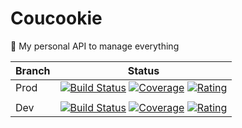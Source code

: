 # Coucookie
🍪 My personal API to manage everything

| Branch | Status                                                                                                                                                                                                                                                                                                                                                                                                                                                                                                                                                      |
| ------ | ----------------------------------------------------------------------------------------------------------------------------------------------------------------------------------------------------------------------------------------------------------------------------------------------------------------------------------------------------------------------------------------------------------------------------------------------------------------------------------------------------------------------------------------------------------- |
| Prod   | [![Build Status](https://ci.netboot.fr/buildStatus/icon?job=netboot-fr/Api/master)](https://ci.netboot.fr/blue/organizations/jenkins/netboot-fr%2FApi/activity?branch=master) [![Coverage](https://sonar.netboot.fr/api/project_badges/measure?project=netboot-fr%3AApi%3Amaster&metric=coverage)](https://sonar.netboot.fr/dashboard?id=netboot-fr%3AApi%3Amaster) [![Rating](https://sonar.netboot.fr/api/project_badges/measure?project=netboot-fr%3AApi%3Amaster&metric=sqale_rating)](https://sonar.netboot.fr/dashboard?id=netboot-fr%3AApi%3Amaster) |
|  |
| Dev    | [![Build Status](https://ci.netboot.fr/buildStatus/icon?job=netboot-fr/Api/dev)](https://ci.netboot.fr/blue/organizations/jenkins/netboot-fr%2FApi/activity?branch=dev) [![Coverage](https://sonar.netboot.fr/api/project_badges/measure?project=netboot-fr%3AApi%3Adev&metric=coverage)](https://sonar.netboot.fr/dashboard?id=netboot-fr%3AApi%3Adev) [![Rating](https://sonar.netboot.fr/api/project_badges/measure?project=netboot-fr%3AApi%3Adev&metric=sqale_rating)](https://sonar.netboot.fr/dashboard?id=netboot-fr%3AApi%3Adev)                   |